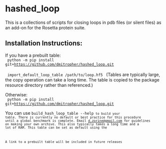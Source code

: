 # hashed_loop

This is a collections of scripts for closing loops in pdb files (or silent files) as an add-on for the Rosetta protein suite.

## Installation Instructions:

If you have a prebuilt table:
<br/>
<code> python -m pip install git+https://github.com/dmitropher/hashed_loop.git </code><br/>
<code> import_default_loop_table /path/to/loop.hf5 </code>
(Tables are typically large, the copy operation can take a long time. The table is copied to the package resource directory rather than referenced.)

Otherwise:
<br/>
<code> python -m pip install git+https://github.com/dmitropher/hashed_loop.git </code>

You can use <code>build_hash_loop_table --help<code/> to build your table. There is currently no default or best practice for this procedure until a global benchmark is complete. Email d.zorine@gmail.com for guidelines on making your own archive. This also typically takes a long time and a lot of RAM. This table can be set as default using the 

A link to a prebuilt table will be included in future releases
